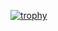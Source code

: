 [![trophy](https://github-profile-trophy.vercel.app/?username=Crostatus&theme=onedark)](https://github.com/ryo-ma/github-profile-trophy)
